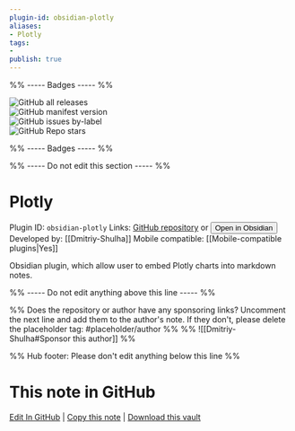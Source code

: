 ```yaml
---
plugin-id: obsidian-plotly
aliases:
- Plotly
tags: 
- 
publish: true
---
```


%% ----- Badges ----- %%

![GitHub all releases](https://img.shields.io/github/downloads/Dmitriy-Shulha/obsidian-plotly/total?color=573E7A&logo=github&style=for-the-badge)   
![GitHub manifest version](https://img.shields.io/github/manifest-json/v/Dmitriy-Shulha/obsidian-plotly?color=573E7A&logo=github&style=for-the-badge)   
![GitHub issues by-label](https://img.shields.io/github/issues/Dmitriy-Shulha/obsidian-plotly/help%20wanted?color=573E7A&logo=github&style=for-the-badge)   
![GitHub Repo stars](https://img.shields.io/github/stars/Dmitriy-Shulha/obsidian-plotly?color=573E7A&logo=github&style=for-the-badge)

%% ----- Badges ----- %%

%% ----- Do not edit this section ----- %%

# Plotly

Plugin ID: `obsidian-plotly`
Links: [GitHub repository](https://github.com/Dmitriy-Shulha/obsidian-plotly) or [<button id=HH>Open in Obsidian</button>](obsidian://show-plugin?id=obsidian-plotly)
Developed by: [[Dmitriy-Shulha]]
Mobile compatible: [[Mobile-compatible plugins|Yes]]

Obsidian plugin, which allow user to embed Plotly charts into markdown notes.

%% ----- Do not edit anything above this line ----- %% 

%% Does the repository or author have any sponsoring links? Uncomment the next line and add them to the author's note. If they don't, please delete the placeholder tag: #placeholder/author %%
%% ![[Dmitriy-Shulha#Sponsor this author]] %%

%% Hub footer: Please don't edit anything below this line %%

# This note in GitHub

<span class="git-footer">[Edit In GitHub](https://github.dev/obsidian-community/obsidian-hub/blob/main/02%20-%20Community%20Expansions/02.05%20All%20Community%20Expansions/Plugins/obsidian-plotly.md "git-hub-edit-note") | [Copy this note](https://raw.githubusercontent.com/obsidian-community/obsidian-hub/main/02%20-%20Community%20Expansions/02.05%20All%20Community%20Expansions/Plugins/obsidian-plotly.md "git-hub-copy-note") | [Download this vault](https://github.com/obsidian-community/obsidian-hub/archive/refs/heads/main.zip "git-hub-download-vault") </span>
